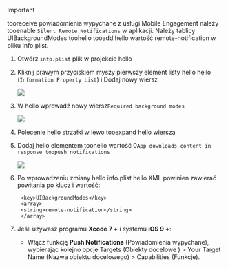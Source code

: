 > [!IMPORTANT]
> tooreceive powiadomienia wypychane z usługi Mobile Engagement należy tooenable `Silent Remote Notifications` w aplikacji. Należy tablicy UIBackgroundModes toohello tooadd hello wartość remote-notification w pliku Info.plist.
> 
> 

1. Otwórz `info.plist` plik w projekcie hello
2. Kliknij prawym przyciskiem myszy pierwszy element listy hello hello (`Information Property List`) i Dodaj nowy wiersz
   
    ![](./media/mobile-engagement-ios-silent-push/xcode-plist-add-silent-push1.png)
3. W hello wprowadź nowy wiersz`Required background modes`
   
    ![](./media/mobile-engagement-ios-silent-push/xcode-plist-add-silent-push2.png)
4. Polecenie hello strzałki w lewo tooexpand hello wiersza
5. Dodaj hello elementem toohello wartość 0`App downloads content in response toopush notifications`
   
    ![](./media/mobile-engagement-ios-silent-push/xcode-plist-add-silent-push3.png)
6. Po wprowadzeniu zmiany hello info.plist hello XML powinien zawierać powitania po klucz i wartość:
   
        <key>UIBackgroundModes</key>
        <array>
        <string>remote-notification</string>
        </array>
7. Jeśli używasz programu **Xcode 7 +** i systemu **iOS 9 +**:
   
   * Włącz funkcję **Push Notifications** (Powiadomienia wypychane), wybierając kolejno opcje Targets (Obiekty docelowe ) > Your Target Name (Nazwa obiektu docelowego) > Capabilities (Funkcje).

